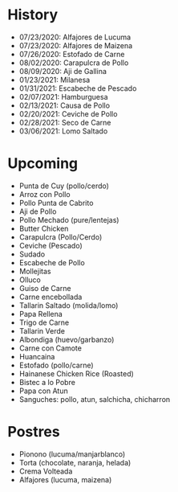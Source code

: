 History
=======================================

- 07/23/2020: Alfajores de Lucuma
- 07/23/2020: Alfajores de Maizena
- 07/26/2020: Estofado de Carne
- 08/02/2020: Carapulcra de Pollo
- 08/09/2020: Aji de Gallina
- 01/23/2021: Milanesa
- 01/31/2021: Escabeche de Pescado
- 02/07/2021: Hamburguesa
- 02/13/2021: Causa de Pollo
- 02/20/2021: Ceviche de Pollo
- 02/28/2021: Seco de Carne
- 03/06/2021: Lomo Saltado

Upcoming
=======================================

- Punta de Cuy (pollo/cerdo)
- Arroz con Pollo
- Pollo Punta de Cabrito
- Aji de Pollo
- Pollo Mechado (pure/lentejas)
- Butter Chicken
- Carapulcra (Pollo/Cerdo)
- Ceviche (Pescado)
- Sudado
- Escabeche de Pollo
- Mollejitas
- Olluco
- Guiso de Carne
- Carne encebollada
- Tallarin Saltado (molida/lomo)
- Papa Rellena
- Trigo de Carne
- Tallarin Verde
- Albondiga (huevo/garbanzo)
- Carne con Camote
- Huancaina
- Estofado (pollo/carne)
- Hainanese Chicken Rice (Roasted)
- Bistec a lo Pobre
- Papa con Atun
- Sanguches: pollo, atun, salchicha, chicharron

Postres
====================================
- Pionono (lucuma/manjarblanco)
- Torta (chocolate, naranja, helada)
- Crema Volteada
- Alfajores (lucuma, maizena)
